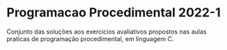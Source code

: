 # Programacao Procedimental 2022-1

Conjunto das soluções aos exercicios avaliativos propostos nas aulas praticas de programação procedimental, em linguagem C.
